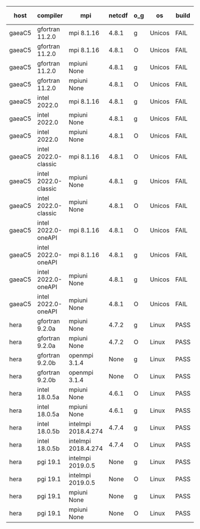 

| host     | compiler                              | mpi                      | netcdf        | o_g        | os       | build       | u_pass          | u_fail          | s_pass            | s_fail            | e_pass             | e_fail             | nuopc_pass       | nuopc_fail       | artifacts link          |
|----------|---------------------------------------|--------------------------|---------------|------------|----------|-------------|-----------------|-----------------|-------------------|-------------------|--------------------|--------------------|------------------|------------------|-------------------------|
| gaeaC5 | gfortran 11.2.0 | mpi 8.1.16  | 4.8.1  | g | Unicos | FAIL | None | None | None | None | None | None | None | None | <a href="https://github.com/esmf-org/esmf-test-artifacts/tree/d1d5dd8487392bf4c1163d8b22694c51bf60cd13/feature_reuse-RH/gfortran/11.2.0/g/mpi/8.1.16" target="_blank">d1d5dd8</a> | 
| gaeaC5 | gfortran 11.2.0 | mpi 8.1.16  | 4.8.1  | O | Unicos | FAIL | None | None | None | None | None | None | None | None | <a href="https://github.com/esmf-org/esmf-test-artifacts/tree/6542ae7449ef3f7670c394625c6b778264c989d7/feature_reuse-RH/gfortran/11.2.0/O/mpi/8.1.16" target="_blank">6542ae7</a> | 
| gaeaC5 | gfortran 11.2.0 | mpiuni None  | 4.8.1  | g | Unicos | FAIL | None | None | None | None | None | None | None | None | <a href="https://github.com/esmf-org/esmf-test-artifacts/tree/f30cbb29a2d6aa5aac05e500d6629b6e7a08b91c/feature_reuse-RH/gfortran/11.2.0/g/mpiuni/None" target="_blank">f30cbb2</a> | 
| gaeaC5 | gfortran 11.2.0 | mpiuni None  | 4.8.1  | O | Unicos | FAIL | None | None | None | None | None | None | None | None | <a href="https://github.com/esmf-org/esmf-test-artifacts/tree/ec5370d3a9ad3a17bf529996f6131e3add6ce5c1/feature_reuse-RH/gfortran/11.2.0/O/mpiuni/None" target="_blank">ec5370d</a> | 
| gaeaC5 | intel 2022.0 | mpi 8.1.16  | 4.8.1  | g | Unicos | FAIL | None | None | None | None | None | None | None | None | <a href="https://github.com/esmf-org/esmf-test-artifacts/tree/785976850b7510725bf1810f3a24e9f369ba87f5/feature_reuse-RH/intel/2022.0/g/mpi/8.1.16" target="_blank">7859768</a> | 
| gaeaC5 | intel 2022.0 | mpiuni None  | 4.8.1  | g | Unicos | FAIL | None | None | None | None | None | None | None | None | <a href="https://github.com/esmf-org/esmf-test-artifacts/tree/acadea64bc9219fbe9d43c6b400f6c48b877e998/feature_reuse-RH/intel/2022.0/g/mpiuni/None" target="_blank">acadea6</a> | 
| gaeaC5 | intel 2022.0 | mpiuni None  | 4.8.1  | O | Unicos | FAIL | None | None | None | None | None | None | None | None | <a href="https://github.com/esmf-org/esmf-test-artifacts/tree/fedb860fa697378fca0b3225067403d7ef6910a3/feature_reuse-RH/intel/2022.0/O/mpiuni/None" target="_blank">fedb860</a> | 
| gaeaC5 | intel 2022.0-classic | mpi 8.1.16  | 4.8.1  | O | Unicos | FAIL | None | None | None | None | None | None | None | None | <a href="https://github.com/esmf-org/esmf-test-artifacts/tree/d64b8d019251002271fae3291396d8282a0fc80c/feature_reuse-RH/intel/2022.0-classic/O/mpi/8.1.16" target="_blank">d64b8d0</a> | 
| gaeaC5 | intel 2022.0-classic | mpiuni None  | 4.8.1  | g | Unicos | FAIL | None | None | None | None | None | None | None | None | <a href="https://github.com/esmf-org/esmf-test-artifacts/tree/fc66aa76854f25cbaa427758f6fd0c6ff9d8d8db/feature_reuse-RH/intel/2022.0-classic/g/mpiuni/None" target="_blank">fc66aa7</a> | 
| gaeaC5 | intel 2022.0-classic | mpiuni None  | 4.8.1  | O | Unicos | FAIL | None | None | None | None | None | None | None | None | <a href="https://github.com/esmf-org/esmf-test-artifacts/tree/2fa41aaf6470a9d27e9216edae6727951ab70877/feature_reuse-RH/intel/2022.0-classic/O/mpiuni/None" target="_blank">2fa41aa</a> | 
| gaeaC5 | intel 2022.0-oneAPI | mpi 8.1.16  | 4.8.1  | O | Unicos | FAIL | None | None | None | None | None | None | None | None | <a href="https://github.com/esmf-org/esmf-test-artifacts/tree/11c51df2a8ec8c68f2f8d6027c1f147f8379276a/feature_reuse-RH/intel/2022.0-oneAPI/O/mpi/8.1.16" target="_blank">11c51df</a> | 
| gaeaC5 | intel 2022.0-oneAPI | mpi 8.1.16  | 4.8.1  | g | Unicos | FAIL | None | None | None | None | None | None | None | None | <a href="https://github.com/esmf-org/esmf-test-artifacts/tree/7dbc6bf6247608d04ce841ff96ef26076985f93b/feature_reuse-RH/intel/2022.0-oneAPI/g/mpi/8.1.16" target="_blank">7dbc6bf</a> | 
| gaeaC5 | intel 2022.0-oneAPI | mpiuni None  | 4.8.1  | g | Unicos | FAIL | None | None | None | None | None | None | None | None | <a href="https://github.com/esmf-org/esmf-test-artifacts/tree/f80fcf95a03aface58170d1aa49b47b0216fc874/feature_reuse-RH/intel/2022.0-oneAPI/g/mpiuni/None" target="_blank">f80fcf9</a> | 
| gaeaC5 | intel 2022.0-oneAPI | mpiuni None  | 4.8.1  | O | Unicos | FAIL | None | None | None | None | None | None | None | None | <a href="https://github.com/esmf-org/esmf-test-artifacts/tree/ffe1575ad02cba4b9e9e5ecc5e29d4b86089ebaa/feature_reuse-RH/intel/2022.0-oneAPI/O/mpiuni/None" target="_blank">ffe1575</a> | 
| hera | gfortran 9.2.0a | mpiuni None  | 4.7.2  | g | Linux | PASS | 12338 | 0 | 8 | 0 | 43 | 0 | None | None | <a href="https://github.com/esmf-org/esmf-test-artifacts/tree/0475cd58d55c9c2f68024f92dd9b83979b1e6e7d/feature_reuse-RH/gfortran/9.2.0a/g/mpiuni/None" target="_blank">0475cd5</a> | 
| hera | gfortran 9.2.0a | mpiuni None  | 4.7.2  | O | Linux | PASS | 12338 | 0 | 8 | 0 | 43 | 0 | None | None | <a href="https://github.com/esmf-org/esmf-test-artifacts/tree/46822568ae54561c9703572b2c6f2a4d0fff8257/feature_reuse-RH/gfortran/9.2.0a/O/mpiuni/None" target="_blank">4682256</a> | 
| hera | gfortran 9.2.0b | openmpi 3.1.4  | None  | g | Linux | PASS | 13917 | 0 | 49 | 0 | 80 | 0 | 52 | 0 | <a href="https://github.com/esmf-org/esmf-test-artifacts/tree/0fa4dd6b9552a7debbc0e9e130ad46ccf1ace41b/feature_reuse-RH/gfortran/9.2.0b/g/openmpi/3.1.4" target="_blank">0fa4dd6</a> | 
| hera | gfortran 9.2.0b | openmpi 3.1.4  | None  | O | Linux | PASS | 13917 | 0 | 49 | 0 | 80 | 0 | 52 | 0 | <a href="https://github.com/esmf-org/esmf-test-artifacts/tree/efa9a9626420289e55f8ecae17b577dfb28b5964/feature_reuse-RH/gfortran/9.2.0b/O/openmpi/3.1.4" target="_blank">efa9a96</a> | 
| hera | intel 18.0.5a | mpiuni None  | 4.6.1  | O | Linux | PASS | 12338 | 0 | 8 | 0 | 43 | 0 | None | None | <a href="https://github.com/esmf-org/esmf-test-artifacts/tree/4f4b4d49959ddcee8171376835b891f9e205276e/feature_reuse-RH/intel/18.0.5a/O/mpiuni/None" target="_blank">4f4b4d4</a> | 
| hera | intel 18.0.5a | mpiuni None  | 4.6.1  | g | Linux | PASS | None | None | None | None | None | None | None | None | <a href="https://github.com/esmf-org/esmf-test-artifacts/tree/5ba6ecb3d7cc5cddd317ce43bfead9f080c7047a/feature_reuse-RH/intel/18.0.5a/g/mpiuni/None" target="_blank">5ba6ecb</a> | 
| hera | intel 18.0.5b | intelmpi 2018.4.274  | 4.7.4  | g | Linux | PASS | 13917 | 0 | 49 | 0 | 80 | 0 | 52 | 0 | <a href="https://github.com/esmf-org/esmf-test-artifacts/tree/707736baa1fd280f9ae7c988f9b5353e4af9f66b/feature_reuse-RH/intel/18.0.5b/g/intelmpi/2018.4.274" target="_blank">707736b</a> | 
| hera | intel 18.0.5b | intelmpi 2018.4.274  | 4.7.4  | O | Linux | PASS | 13917 | 0 | 49 | 0 | 80 | 0 | 52 | 0 | <a href="https://github.com/esmf-org/esmf-test-artifacts/tree/c49f6faa4005fc7a86680364297f07726b29b1f9/feature_reuse-RH/intel/18.0.5b/O/intelmpi/2018.4.274" target="_blank">c49f6fa</a> | 
| hera | pgi 19.1 | intelmpi 2019.0.5  | None  | g | Linux | PASS | 13040 | 877 | None | None | None | None | None | None | <a href="https://github.com/esmf-org/esmf-test-artifacts/tree/d7c49ddb8fd5b8ab2abe48a8e7aabd1e128f3829/feature_reuse-RH/pgi/19.1/g/intelmpi/2019.0.5" target="_blank">d7c49dd</a> | 
| hera | pgi 19.1 | intelmpi 2019.0.5  | None  | O | Linux | PASS | 13088 | 829 | None | None | None | None | None | None | <a href="https://github.com/esmf-org/esmf-test-artifacts/tree/87d687200f64d160633374e3840f925e8e628f03/feature_reuse-RH/pgi/19.1/O/intelmpi/2019.0.5" target="_blank">87d6872</a> | 
| hera | pgi 19.1 | mpiuni None  | None  | g | Linux | PASS | 11713 | 625 | 4 | 4 | 40 | 3 | None | None | <a href="https://github.com/esmf-org/esmf-test-artifacts/tree/af02272fbced36680f428bd965564abe5f0b79c6/feature_reuse-RH/pgi/19.1/g/mpiuni/None" target="_blank">af02272</a> | 
| hera | pgi 19.1 | mpiuni None  | None  | O | Linux | PASS | 11713 | 625 | 6 | 2 | 40 | 3 | None | None | <a href="https://github.com/esmf-org/esmf-test-artifacts/tree/025a5a86bdc11c5026e4515909e38456397dd7f0/feature_reuse-RH/pgi/19.1/O/mpiuni/None" target="_blank">025a5a8</a> | 
